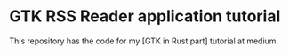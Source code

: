 # GTK RSS Reader application tutorial
This repository has the code for my [GTK in Rust part] tutorial at medium. 
